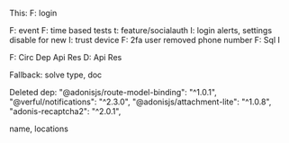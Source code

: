 This:
F: login

F: event
F: time based tests
t: feature/socialauth
I: login alerts, settings disable for new
I: trust device
F: 2fa user removed phone number
F: Sql I


F: Circ Dep Api Res
D: Api Res


Fallback: solve type, doc




Deleted dep:
"@adonisjs/route-model-binding": "^1.0.1",
"@verful/notifications": "^2.3.0",
"@adonisjs/attachment-lite": "^1.0.8",
"adonis-recaptcha2": "^2.0.1",



name, locations